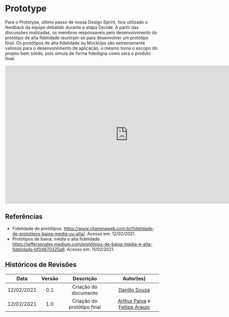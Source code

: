 # Prototype

Para o Prototype, último passo de nossa Design Sprint, fora utilizado o feedback da equipe debatido durante a etapa Decide. A partir das discussões realizadas, os membros respónsaveis pelo desenvolvimento do protótipo de alta fidelidade reuniram-se para desenvolver um protótipo final. Os protótipos de alta fidelidade ou MockUps são extremamente valiosos para o desenvolvimento da aplicação, o mesmo torna o escopo do projeto bem sólido, pois simula de forma fidedigna como será o produto final.

<iframe style="border: 1px solid rgba(0, 0, 0, 0.1);" width="800" height="450" src="https://www.figma.com/embed?embed_host=share&url=https%3A%2F%2Fwww.figma.com%2Ffile%2FzL6h4CYyfjxj3XZDJvD4hn%2FH%25C3%25ADgia%3Fnode-id%3D68%253A2" allowfullscreen></iframe>

## Referências

- Fidelidade de protótipos. https://www.vitaminaweb.com.br/fidelidade-de-prototipos-baixa-media-ou-alta/. Acesso em: 12/02/2021.
- Protótipos de baixa, média e alta fidelidade. https://jeffersonalex.medium.com/protótipos-de-baixa-média-e-alta-fidelidade-bf04870325a6. Acesso em: 11/02/2021.

## Históricos de Revisões

|    Data    | Versão |       Descrição        |                   Autor(es)                   |
| :--------: | :----: | :--------------------: | :-------------------------------------------: |
| 12/02/2021 |  0.1   | Criação do documento | [Danillo Souza](https://github.com/DanilloGS) |
| 12/02/2021 |  1.0   | Criação do protótipo final  | [Arthur Paiva](https://github.com/ArthurPaivaT) e [Fellipe Araujo](https://github.com/fellipe-araujo) |
